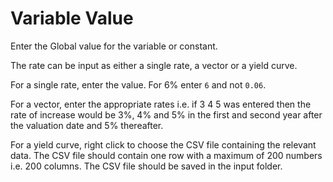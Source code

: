 # Variable Value

Enter the Global value for the variable or constant.

The rate can be input as either a single rate, a vector or a yield
curve.

For a single rate, enter the value. For 6% enter `6` and not `0.06`.

For a vector, enter the appropriate rates i.e. if 3 4 5 was entered then
the rate of increase would be 3%, 4% and 5% in the first and second year
after the valuation date and 5% thereafter.

For a yield curve, right click to choose the CSV file containing the
relevant data. The CSV file should contain one row with a maximum of 200
numbers i.e. 200 columns. The CSV file should be saved in the input
folder.
